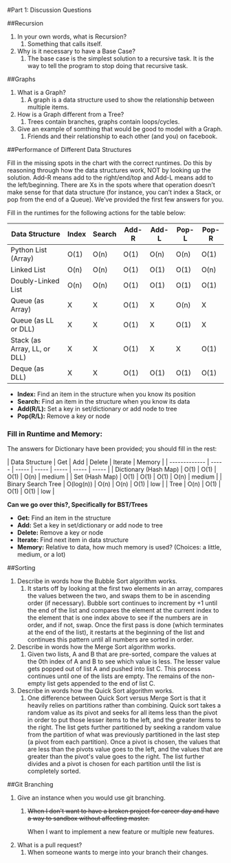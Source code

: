#Part 1: Discussion Questions

##Recursion

1. In your own words, what is Recursion?
	1. Something that calls itself.
2. Why is it necessary to have a Base Case?
	1. The base case is the simplest solution to a recursive task. It is the way to tell the program to stop doing that recursive task.

##Graphs

1. What is a Graph?
	1. A graph is a data structure used to show the relationship between multiple items.
2. How is a Graph different from a Tree?
	1. Trees contain branches, graphs contain loops/cycles.
3. Give an example of somthing that would be good to model with a Graph.
	1. Friends and their relationship to each other (and you) on facebook.

##Performance of Different Data Structures

Fill in the missing spots in the chart with the correct runtimes. Do this by reasoning through how the data structures work, NOT by looking up the solution. Add-R means add to the right/end/top and Add-L means add to the left/beginning. There are Xs in the spots where that operation doesn’t make sense for that data structure (for instance, you can’t index a Stack, or pop from the end of a Queue). We’ve provided the first few answers for you.

Fill in the runtimes for the following actions for the table below:

| Data Structure | Index | Search | Add-R | Add-L | Pop-L | Pop-R
| ------------- | ----- | ----- | ----- | ----- | ----- | ----- |
| Python List (Array) | O(1) | O(n) | O(1)	  | O(n) | O(n) | O(1) |
| Linked List | O(n) | O(n) | O(1) | O(1) | O(1) | O(n) |
| Doubly-Linked List | O(n) | O(n) | O(1) | O(1) | O(1) | O(1) |
| Queue (as Array) | X | X | O(1) | X | O(n) | X |
| Queue (as LL or DLL) | X | X	| O(1) | X | O(1) | X |
| Stack (as Array, LL, or DLL) | X | X | O(1) | X | X | O(1) |
| Deque (as DLL) | X | X | O(1) | O(1) | O(1) | O(1) |
	 	 	 	 
+ **Index:** Find an item in the structure when you know its position
+ **Search:** Find an item in the structure when you know its data
+ **Add(R/L):** Set a key in set/dictionary or add node to tree
+ **Pop(R/L):** Remove a key or node

### Fill in Runtime and Memory:

The answers for Dictionary have been provided; you should fill in the rest:

| Data Structure	| Get	| Add	| Delete	| Iterate | Memory |
| ------------- | ----- | ----- | ----- | ----- | ----- | ----- |
| Dictionary (Hash Map) |	O(1)	| O(1)	| O(1) | O(n) | medium |
| Set (Hash Map) | O(1) | O(1) | O(1) | O(n) | medium |
| Binary Search Tree | O(log(n)) | O(n) | O(n) | O(1) | low |
| Tree | O(n) | O(1) | O(1) | O(1) | low |

**Can we go over this?, Specifically for BST/Trees**

+ **Get:** Find an item in the structure
+ **Add:** Set a key in set/dictionary or add node to tree
+ **Delete:** Remove a key or node
+ **Iterate:** Find next item in data structure
+ **Memory:** Relative to data, how much memory is used? (Choices: a little, medium, or a lot)

##Sorting

1. Describe in words how the Bubble Sort algorithm works.
	1. It starts off by looking at the first two elements in an array, compares the values between the two, and swaps them to be in ascending order (if necessary). Bubble sort continues to increment by +1 until the end of the list and compares the element at the current index to the element that is one index above to see if the numbers are in order, and if not, swap. Once the first pass is done (which terminates at the end of the list), it restarts at the beginning of the list and continues this pattern until all numbers are sorted in order.
2. Describe in words how the Merge Sort algorithm works.
	1. Given two lists, A and B that are pre-sorted, compare the values at the 0th index of A and B to see which value is less. The lesser value gets popped out of list A and pushed into list C. This process continues until one of the lists are empty. The remains of the non-empty list gets appended to the end of list C.
3. Describe in words how the Quick Sort algorithm works.
	1. One difference between Quick Sort versus Merge Sort is that it heavily relies on partitions rather than combining. Quick sort takes a random value as its pivot and seeks for all items less than the pivot in order to put those lesser items to the left, and the greater items to the right. The list gets further partitioned by seeking a random value from the partition of what was previously partitioned in the last step (a pivot from each partition). Once a pivot is chosen, the values that are less than the pivots value goes to the left, and the values that are greater than the pivot's value goes to the right. The list further divides and a pivot is chosen for each partition until the list is completely sorted.

##Git Branching
1. Give an instance when you would use git branching.
	1. ~~When I don't want to have a broken project for career day and have a way to sandbox without affecting master.~~ 
	
		When I want to implement a new feature or multiple new features.
2. What is a pull request?
	1. When someone wants to merge into your branch their changes.
